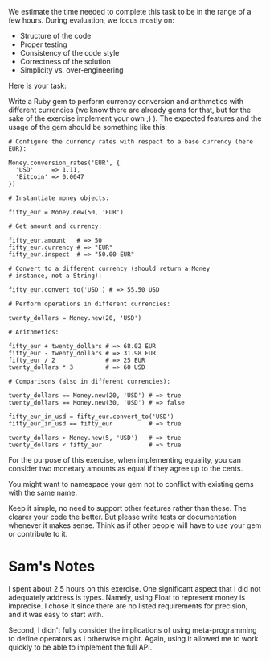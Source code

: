 We estimate the time needed to complete this task to be in the range of a few hours. During evaluation, we focus mostly on:
 
- Structure of the code
- Proper testing
- Consistency of the code style
- Correctness of the solution
- Simplicity vs. over-engineering
 
Here is your task:
 
Write a Ruby gem to perform currency conversion and arithmetics with different currencies (we know there are already gems for that, but for the sake of the exercise implement your own ;) ). The expected features and the usage of the gem should be something like this:
 
```
# Configure the currency rates with respect to a base currency (here EUR):
 
Money.conversion_rates('EUR', {
  'USD'     => 1.11,
  'Bitcoin' => 0.0047
})
 
# Instantiate money objects:
 
fifty_eur = Money.new(50, 'EUR')
 
# Get amount and currency:
 
fifty_eur.amount   # => 50
fifty_eur.currency # => "EUR"
fifty_eur.inspect  # => "50.00 EUR"
 
# Convert to a different currency (should return a Money
# instance, not a String):
 
fifty_eur.convert_to('USD') # => 55.50 USD
 
# Perform operations in different currencies:
 
twenty_dollars = Money.new(20, 'USD')
 
# Arithmetics:
 
fifty_eur + twenty_dollars # => 68.02 EUR
fifty_eur - twenty_dollars # => 31.98 EUR
fifty_eur / 2              # => 25 EUR
twenty_dollars * 3         # => 60 USD
 
# Comparisons (also in different currencies):
 
twenty_dollars == Money.new(20, 'USD') # => true
twenty_dollars == Money.new(30, 'USD') # => false
 
fifty_eur_in_usd = fifty_eur.convert_to('USD')
fifty_eur_in_usd == fifty_eur          # => true
 
twenty_dollars > Money.new(5, 'USD')   # => true
twenty_dollars < fifty_eur             # => true
```
 
For the purpose of this exercise, when implementing equality, you can consider two monetary amounts as equal if they agree up to the cents.
 
You might want to namespace your gem not to conflict with existing gems with the same name.
 
Keep it simple, no need to support other features rather than these. The clearer your code the better. But please write tests or documentation whenever it makes sense. Think as if other people will have to use your gem or contribute to it.

# Sam's Notes

I spent about 2.5 hours on this exercise. One significant aspect that I did not adequately address is types. Namely, using Float to represent money is imprecise. I chose it since there are no listed requirements for precision, and it was easy to start with. 

Second, I didn't fully consider the implications of using meta-programming to define operators as I otherwise might. Again, using it allowed me to work quickly to be able to implement the full API.
